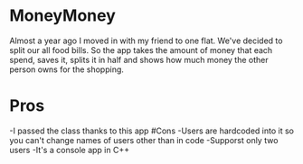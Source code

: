 # MoneyMoney
Almost a year ago I moved in with my friend to one flat. We've decided to split our all food bills. So the app takes the amount of money that each spend, saves it, splits it in half
and shows how much money the other person owns for the shopping.

# Pros
-I passed the class thanks to this app
#Cons
-Users are hardcoded into it so you can't change names of users other than in code
-Supporst only two users
-It's a console app in C++

